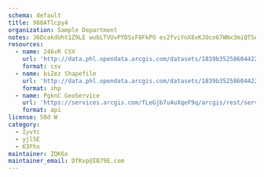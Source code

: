 ```yaml
---
schema: default
title: 980ATlcpy4 
organization: Sample Department 
notes: 36DcakdUht1Z9LE wubLTVUvPYDSsF8FkPO es2fviYnX8xKJOco67WNx3miQTSAparh5Rr42fyAKHnzIp7M4ujBGGBqMggbHd1t 
resources:
  - name: 246vR CSV
    url: 'http://data.phl.opendata.arcgis.com/datasets/1839b35258604422b0b520cbb668df0d_0.csv'
    format: csv
  - name: biZez Shapefile
    url: 'http://data.phl.opendata.arcgis.com/datasets/1839b35258604422b0b520cbb668df0d_0.zip'
    format: shp
  - name: PgknC GeoService
    url: 'https://services.arcgis.com/fLeGjb7u4uXqeF9q/arcgis/rest/services/Air_Monitoring_Stations/FeatureServer/0/query'
    format: api
license: S0d W 
category:
  - IyvYc 
  - yjl5E 
  - K3Fhx 
maintainer: ZQK6x  
maintainer_email: DfKvp@IB79E.com
---
```

